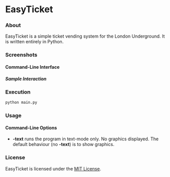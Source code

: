 # EasyTicket
### About
EasyTicket is a simple ticket vending system for the London Underground. It is written entirely in Python.

### Screenshots
#### Command-Line Interface
##### Sample Interaction


### Execution
```Bash
python main.py
```

### Usage
#### Command-Line Options
* **-text** runs the program in text-mode only. No graphics displayed. The default behaviour (no **-text**) is to show graphics.

### License
EasyTicket is licensed under the [MIT License](https://github.com/elailai94/EasyTicket/blob/master/LICENSE.md).

